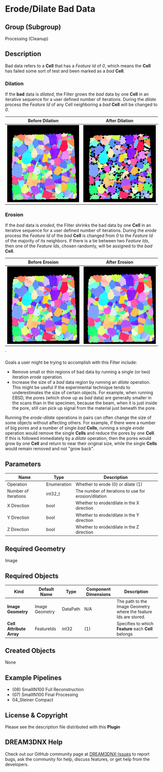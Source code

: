 # Erode/Dilate Bad Data

## Group (Subgroup)

Processing (Cleanup)

## Description

Bad data refers to a **Cell** that has a *Feature Id* of *0*, which means the **Cell** has failed some sort of test and
been marked as a *bad* **Cell**.

### Dilation

If the **bad** data is _dilated_, the Filter grows the *bad* data by one **Cell** in
an iterative sequence for a user defined number of iterations. During the *dilate* process the *Feature Id* of any
Cell neighboring a *bad* **Cell** will be changed to *0*.

| Before Dilation                      | After Dilation                       | 
|--------------------------------------|--------------------------------------|
| ![](Images/ErodeDilateBadData_1.png) | ![](Images/ErodeDilateBadData_2.png) |

### Erosion

If the *bad* data is _eroded_, the Filter shrinks the
bad data by one **Cell** in an iterative sequence for a user defined number of iterations. During the *erode* process
the *Feature Id* of the *bad* **Cell** is changed from *0* to the *Feature Id* of the majority of its neighbors. If
there is a tie between two _Feature Ids_, then one of the *Feature Ids*, chosen randomly, will be assigned to the *bad*
**Cell**.

| Before Erosion                       | After Erosion                        | 
|--------------------------------------|--------------------------------------|
| ![](Images/ErodeDilateBadData_1.png) | ![](Images/ErodeDilateBadData_3.png) |

`

Goals a user might be trying to accomplish with this Filter include:

- Remove small or thin regions of bad data by running a single (or two) iteration *erode* operation.
- Increase the size of a *bad* data region by running an *dilate* operation. This might be useful if the experimental
  technique tends to underestimates the size of certain objects. For example, when running EBSD, the pores (which show
  up as *bad* data) are generally smaller in the scans than in the specimen, because the beam, when it is just inside
  the pore, still can pick up signal from the material just beneath the pore.

Running the _erode-dilate_ operations in pairs can often change the size of some objects without affecting others. For
example, if there were a number of big pores and a number of single *bad* **Cells**, running a single *erode* operation
would remove the single **Cells** and reduce the pores by one **Cell**. If this is followed immediately by a _dilate_
operation, then the pores would grow by one **Cell** and return to near their original size, while the single **Cells**
would remain removed and not "grow back".

## Parameters

| Name                 | Type        | Description                                          |
|----------------------|-------------|------------------------------------------------------|
| Operation            | Enumeration | Whether to erode (0) or dilate (1)                   |
| Number of Iterations | int32_t     | The number of iterations to use for erosion/dilation |
| X Direction          | bool        | Whether to erode/dilate in the X direction           |
| Y Direction          | bool        | Whether to erode/dilate in the Y direction           |
| Z Direction          | bool        | Whether to erode/dilate in the Z direction           |

## Required Geometry

Image

## Required Objects

| Kind                     | Default Name   | Type     | Component Dimensions | Description                                                      |
|--------------------------|----------------|----------|----------------------|------------------------------------------------------------------|
| **Image Geometry**       | Image Geometry | DataPath | N/A                  | The path to the Image Geometry where the feature Ids are stored. |
| **Cell Attribute Array** | FeatureIds     | int32    | (1)                  | Specifies to which **Feature** each **Cell** belongs             |

## Created Objects

None

## Example Pipelines

+ (08) SmallIN100 Full Reconstruction
+ (07) SmallIN100 Final Processing
+ 04_Steiner Compact

## License & Copyright

Please see the description file distributed with this **Plugin**

## DREAM3DNX Help

Check out our GitHub community page at [DREAM3DNX-Issues](https://github.com/BlueQuartzSoftware/DREAM3DNX-Issues) to report bugs, ask the community for help, discuss features, or get help from the developers.


